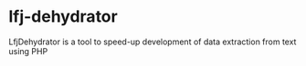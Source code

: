 lfj-dehydrator
==============

LfjDehydrator is a tool to speed-up development of data extraction from text using PHP
